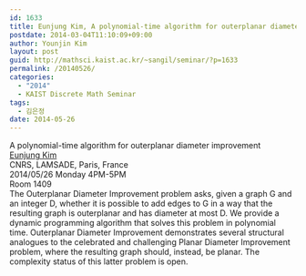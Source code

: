 ```yaml
---
id: 1633
title: Eunjung Kim, A polynomial-time algorithm for outerplanar diameter improvement
postdate: 2014-03-04T11:10:09+09:00
author: Younjin Kim
layout: post
guid: http://mathsci.kaist.ac.kr/~sangil/seminar/?p=1633
permalink: /20140526/
categories:
  - "2014"
  - KAIST Discrete Math Seminar
tags:
  - 김은정
date: 2014-05-26
---
```

<div class="talk">
  A polynomial-time algorithm for outerplanar diameter improvement
</div>

<div class="speaker">
  <a href="http://www.lamsade.dauphine.fr/~kim/">Eunjung Kim</a><br /> CNRS, LAMSADE, Paris, France
</div>

<div class="date">
  2014/05/26 Monday 4PM-5PM<br /> Room 1409
</div>

<div class="abstract">
  The Outerplanar Diameter Improvement problem asks, given a graph G and an integer D, whether it is possible to add edges to G in a way that the resulting graph is outerplanar and has diameter at most D. We provide a dynamic programming algorithm that solves this problem in polynomial time. Outerplanar Diameter Improvement demonstrates several structural analogues to the celebrated and challenging Planar Diameter Improvement problem, where the resulting graph should, instead, be planar. The complexity status of this latter problem is open.
</div>